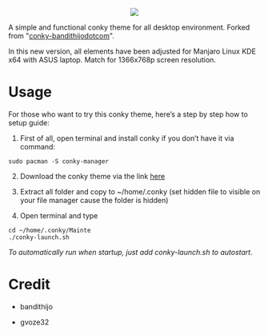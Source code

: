 <p align="center">
  <img src="https://i.ibb.co/BB729j1/fa7zthicvx141.png">
</p>

A simple and functional conky theme for all desktop environment. Forked from "[conky-bandithijodotcom](https://mega.nz/#!y8JTFAYD!siXwByZVpZAQUfpocT46M1aMRUP9Qfs5mjCnumCA-ew)".

In this new version, all elements have been adjusted for Manjaro Linux KDE x64 with ASUS laptop. Match for 1366x768p screen resolution.

# Usage
For those who want to try this conky theme, here’s a step by step how to setup guide:

1. First of all, open terminal and install conky if you don’t have it via command:
```
sudo pacman -S conky-manager
```
2. Download the conky theme via the link [here](https://github.com/gvoze32/Mainte/archive/v1.0.zip)

3. Extract all folder and copy to ~/home/.conky (set hidden file to visible on your file manager cause the folder is hidden)

4. Open terminal and type
```
cd ~/home/.conky/Mainte
./conky-launch.sh
```

*To automatically run when startup, just add conky-launch.sh to autostart.*

# Credit

- bandithijo

- gvoze32

